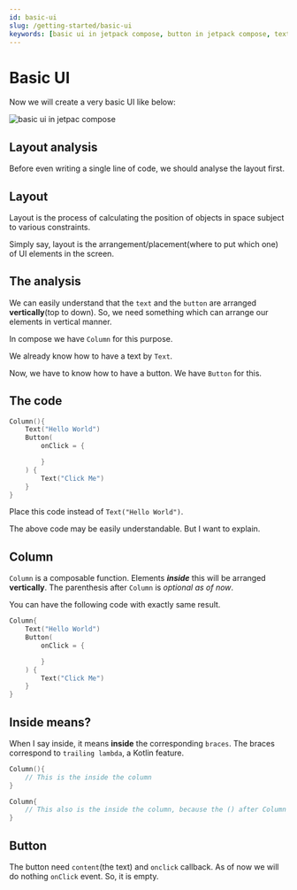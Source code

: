 ```yaml
---
id: basic-ui
slug: /getting-started/basic-ui
keywords: [basic ui in jetpack compose, button in jetpack compose, text in jetpack compose, column in jetpack compose, layout, what is layout]
---
```


# Basic UI

Now we will create a very basic UI like below:

![basic ui in jetpac compose](/img/basic-ui.png)

## Layout analysis

Before even writing a single line of code, we should analyse the layout first.

## Layout

Layout is the process of calculating the position of objects in space subject to various constraints.

Simply say, layout is the arrangement/placement(where to put which one) of UI elements in the screen.

## The analysis

We can easily understand that the `text` and the `button` are arranged **vertically**(top to down). So, we need something which can arrange our elements in vertical manner.

In compose we have `Column` for this purpose.

We already know how to have a text by `Text`.

Now, we have to know how to have a button. We have `Button` for this.

## The code

```kotlin
Column(){
    Text("Hello World")
    Button(
        onClick = {

        }
    ) {
        Text("Click Me")
    }
}
```

Place this code instead of `Text("Hello World")`.

The above code may be easily understandable. But I want to explain.

## Column

`Column` is a composable function. Elements **_inside_** this will be arranged **vertically**. The parenthesis after `Column` is _optional as of now_.

You can have the following code with exactly same result.

```kotlin
Column{
    Text("Hello World")
    Button(
        onClick = {

        }
    ) {
        Text("Click Me")
    }
}
```

## Inside means?

When I say inside, it means **inside** the corresponding `braces`. The braces correspond to `trailing lambda`, a Kotlin feature.

```kotlin
Column(){
    // This is the inside the column
}
```

```kotlin
Column{
    // This also is the inside the column, because the () after Column is optional
}
```

## Button

The button need `content`(the text) and `onclick` callback. As of now we will do nothing `onClick` event. So, it is empty.
